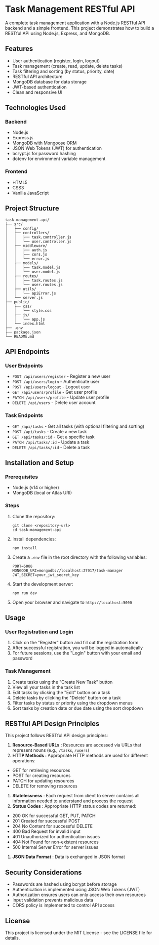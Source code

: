 # Task Management RESTful API

A complete task management application with a Node.js RESTful API backend and a simple frontend. This project demonstrates how to build a RESTful API using Node.js, Express, and MongoDB.

## Features

* User authentication (register, login, logout)
* Task management (create, read, update, delete tasks)
* Task filtering and sorting (by status, priority, date)
* RESTful API architecture
* MongoDB database for data storage
* JWT-based authentication
* Clean and responsive UI

## Technologies Used

### Backend

* Node.js
* Express.js
* MongoDB with Mongoose ORM
* JSON Web Tokens (JWT) for authentication
* bcrypt.js for password hashing
* dotenv for environment variable management

### Frontend

* HTML5
* CSS3
* Vanilla JavaScript

## Project Structure

```
task-management-api/
├── src/
│   ├── config/
│   ├── controllers/
│   │   ├── task.controller.js
│   │   └── user.controller.js
│   ├── middleware/
│   │   ├── auth.js
│   │   ├── cors.js
│   │   └── error.js
│   ├── models/
│   │   ├── task.model.js
│   │   └── user.model.js
│   ├── routes/
│   │   ├── task.routes.js
│   │   └── user.routes.js
│   ├── utils/
│   │   └── apiError.js
│   └── server.js
├── public/
│   ├── css/
│   │   └── style.css
│   ├── js/
│   │   └── app.js
│   └── index.html
├── .env
├── package.json
└── README.md
```

## API Endpoints

### User Endpoints

* `POST /api/users/register` - Register a new user
* `POST /api/users/login` - Authenticate user
* `POST /api/users/logout` - Logout user
* `GET /api/users/profile` - Get user profile
* `PATCH /api/users/profile` - Update user profile
* `DELETE /api/users` - Delete user account

### Task Endpoints

* `GET /api/tasks` - Get all tasks (with optional filtering and sorting)
* `POST /api/tasks` - Create a new task
* `GET /api/tasks/:id` - Get a specific task
* `PATCH /api/tasks/:id` - Update a task
* `DELETE /api/tasks/:id` - Delete a task

## Installation and Setup

### Prerequisites

* Node.js (v14 or higher)
* MongoDB (local or Atlas URI)

### Steps

1. Clone the repository:
   ```
   git clone <repository-url>
   cd task-management-api
   ```
2. Install dependencies:
   ```
   npm install
   ```
3. Create a `.env` file in the root directory with the following variables:
   ```
   PORT=5000
   MONGODB_URI=mongodb://localhost:27017/task-manager
   JWT_SECRET=your_jwt_secret_key
   ```
4. Start the development server:
   ```
   npm run dev
   ```
5. Open your browser and navigate to `http://localhost:5000`

## Usage

### User Registration and Login

1. Click on the "Register" button and fill out the registration form
2. After successful registration, you will be logged in automatically
3. For future sessions, use the "Login" button with your email and password

### Task Management

1. Create tasks using the "Create New Task" button
2. View all your tasks in the task list
3. Edit tasks by clicking the "Edit" button on a task
4. Delete tasks by clicking the "Delete" button on a task
5. Filter tasks by status or priority using the dropdown menus
6. Sort tasks by creation date or due date using the sort dropdown

## RESTful API Design Principles

This project follows RESTful API design principles:

1. **Resource-Based URLs** : Resources are accessed via URLs that represent nouns (e.g., `/tasks`, `/users`)
2. **HTTP Methods** : Appropriate HTTP methods are used for different operations:

* GET for retrieving resources
* POST for creating resources
* PATCH for updating resources
* DELETE for removing resources

1. **Statelessness** : Each request from client to server contains all information needed to understand and process the request
2. **Status Codes** : Appropriate HTTP status codes are returned:

* 200 OK for successful GET, PUT, PATCH
* 201 Created for successful POST
* 204 No Content for successful DELETE
* 400 Bad Request for invalid input
* 401 Unauthorized for authentication issues
* 404 Not Found for non-existent resources
* 500 Internal Server Error for server issues

1. **JSON Data Format** : Data is exchanged in JSON format

## Security Considerations

* Passwords are hashed using bcrypt before storage
* Authentication is implemented using JSON Web Tokens (JWT)
* Authorization ensures users can only access their own resources
* Input validation prevents malicious data
* CORS policy is implemented to control API access

## License

This project is licensed under the MIT License - see the LICENSE file for details.
